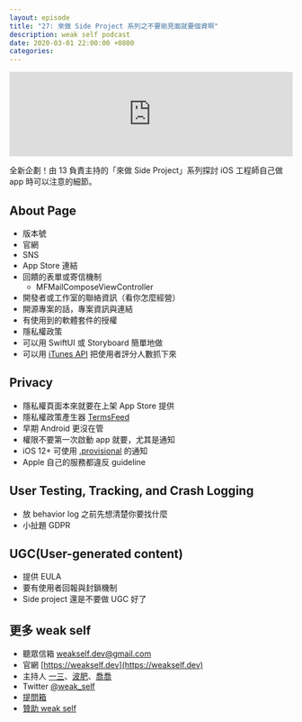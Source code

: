 ```yaml
---
layout: episode
title: "27: 來做 Side Project 系列之不要剛見面就要個資啊"
description: weak self podcast
date: 2020-03-01 22:00:00 +0800
categories: 
---
```

<iframe src="https://www.listennotes.com/embedded/e/e37675f3dd054fd38e1a0c20531c9c95/" width="100%" style="width: 1px; min-width: 100%;" frameborder="0" scrolling="no"></iframe>

全新企劃！由 13 負責主持的「來做 Side Project」系列探討 iOS 工程師自己做 app 時可以注意的細節。

## About Page

- 版本號
- 官網
- SNS
- App Store 連結
- 回饋的表單或寄信機制
    - MFMailComposeViewController
- 開發者或工作室的聯絡資訊（看你怎麼經營）
- 開源專案的話，專案資訊與連結
- 有使用到的軟體套件的授權
- 隱私權政策
- 可以用 SwiftUI 或 Storyboard 簡單地做
- 可以用 [iTunes API](https://developer.apple.com/library/archive/documentation/AudioVideo/Conceptual/iTuneSearchAPI/LookupExamples.html) 把使用者評分人數抓下來

## Privacy

- 隱私權頁面本來就要在上架 App Store 提供
- 隱私權政策產生器 [TermsFeed](https://www.termsfeed.com/blog/sample-privacy-policy-template/)
- 早期 Android 更沒在管
- 權限不要第一次啟動 app 就要，尤其是通知
- iOS 12+ 可使用 [.provisional](https://developer.apple.com/documentation/usernotifications/unauthorizationstatus/provisional) 的通知
- Apple 自己的服務都違反 guideline

## User Testing, Tracking, and Crash Logging

- 放 behavior log 之前先想清楚你要找什麼
- 小扯題 GDPR

## UGC(User-generated content)

- 提供 EULA
- 要有使用者回報與封鎖機制
- Side project 還是不要做 UGC 好了

## 更多 weak self

* 聽眾信箱 [weakself.dev@gmail.com](mailto:weakself.dev@gmail.com)
* 官網 [https://weakself.dev](https://weakself.dev)
* 主持人 [一三](https://twitter.com/ethanhuang13)、[波肥](https://twitter.com/PofatTseng)、[喬喬](https://twitter.com/joe_trash_talk)
* Twitter [@weak_self](https://twitter.com/weak_self)
* [提問箱](https://peing.net/zh-TW/weak_self)
* [贊助 weak self](https://weakself.dev/#donation)